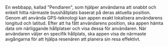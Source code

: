 En webbapp, kallad "Pendlaren", som hjälper användarna att snabbt och enkelt hitta närmaste busshållplats baserat på deras aktuella position. Genom att använda GPS-teknologi kan appen exakt lokalisera användarens longitud och latitud. Efter att ha fått användarens position, ska appen hämta data om närliggande hållplatser och visa dessa för användaren. När användaren väljer en specifik hållplats, ska appen visa de närmaste avgångarna för att hjälpa resenären att planera sin resa effektivt. 
